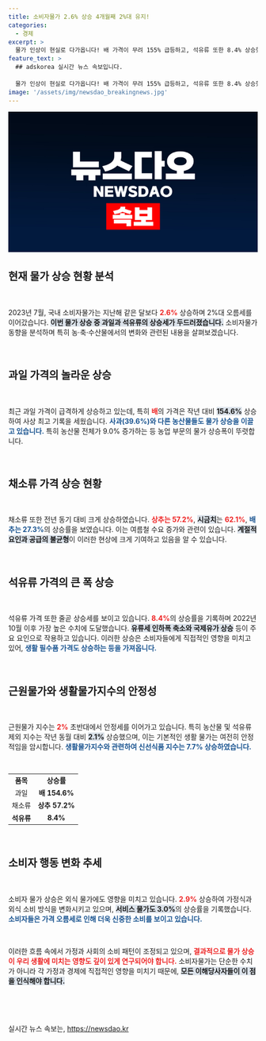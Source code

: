 ```yaml
---
title: 소비자물가 2.6% 상승 4개월째 2%대 유지!
categories:
  - 경제
excerpt: >
  물가 인상이 현실로 다가옵니다! 배 가격이 무려 155% 급등하고, 석유류 또한 8.4% 상승했습니다. 7월 소비자물가가 2.6% 오른 가운데, 음식값과 외식비까지 연이어 오름세를 보이고 있습니다. 지금 당장 확인해보세요!
feature_text: >
  ## adskorea 실시간 뉴스 속보입니다.

  물가 인상이 현실로 다가옵니다! 배 가격이 무려 155% 급등하고, 석유류 또한 8.4% 상승했습니다. 7월 소비자물가가 2.6% 오른 가운데, 음식값과 외식비까지 연이어 오름세를 보이고 있습니다. 지금 당장 확인해보세요!
image: '/assets/img/newsdao_breakingnews.jpg'
---
```


<p><img src="/assets/img/newsdao_breakingnews.jpg" alt="adskorea 속보" /></p>

<h2 data-ke-size="size26">현재 물가 상승 현황 분석</h2>

<p data-ke-size="size16">&nbsp;</p>

<p>2023년 7월, 국내 소비자물가는 지난해 같은 달보다 <b><span style="color: #ee2323;">2.6%</span></b> 상승하며 2%대 오름세를 이어갔습니다. <b><span style="background-color: #21538527;">이번 물가 상승 중 과일과 석유류의 상승세가 두드러졌습니다.</span></b> 소비자물가 동향을 분석하며 특히 농·축·수산물에서의 변화와 관련된 내용을 살펴보겠습니다.</p>

<p data-ke-size="size16">&nbsp;</p>

<h2 data-ke-size="size26">과일 가격의 놀라운 상승</h2>

<p data-ke-size="size16">&nbsp;</p>

<p>최근 과일 가격이 급격하게 상승하고 있는데, 특히 <b><span style="color: #ee2323;">배</span></b>의 가격은 작년 대비 <b><span style="background-color: #21538527;">154.6%</span></b> 상승하여 사상 최고 기록을 세웠습니다. <b><span style="color: #1a5490;">사과(39.6%)와 다른 농산물들도 물가 상승을 이끌고 있습니다.</span></b> 특히 농산물 전체가 9.0% 증가하는 등 농업 부문의 물가 상승폭이 뚜렷합니다.</p>

<p data-ke-size="size16">&nbsp;</p>

<h2 data-ke-size="size26">채소류 가격 상승 현황</h2>

<p data-ke-size="size16">&nbsp;</p>

<p>채소류 또한 전년 동기 대비 크게 상승하였습니다. <b><span style="color: #ee2323;">상추는 57.2%</span></b>, <b><span style="background-color: #21538527;">시금치</span></b>는 <b><span style="color: #ee2323;">62.1%</span></b>, <b><span style="color: #1a5490;">배추는 27.3%</span></b>의 상승률을 보였습니다. 이는 여름철 수요 증가와 관련이 있습니다. <b><span style="background-color: #21538527;">계절적 요인과 공급의 불균형</span></b>이 이러한 현상에 크게 기여하고 있음을 알 수 있습니다.</p>

<p data-ke-size="size16">&nbsp;</p>

<h2 data-ke-size="size26">석유류 가격의 큰 폭 상승</h2>

<p data-ke-size="size16">&nbsp;</p>

<p>석유류 가격 또한 줄곧 상승세를 보이고 있습니다. <b><span style="color: #ee2323;">8.4%</span></b>의 상승률을 기록하며 2022년 10월 이후 가장 높은 수치에 도달했습니다. <b><span style="background-color: #21538527;">유류세 인하폭 축소와 국제유가 상승</span></b> 등이 주요 요인으로 작용하고 있습니다. 이러한 상승은 소비자들에게 직접적인 영향을 미치고 있어, <b><span style="color: #1a5490;">생활 필수품 가격도 상승하는 등을 가져옵니다.</span></b></p>

<p data-ke-size="size16">&nbsp;</p>

<h2 data-ke-size="size26">근원물가와 생활물가지수의 안정성</h2>

<p data-ke-size="size16">&nbsp;</p>

<p>근원물가 지수는 <b><span style="color: #ee2323;">2%</span></b> 초반대에서 안정세를 이어가고 있습니다. 특히 농산물 및 석유류 제외 지수는 작년 동월 대비 <b><span style="background-color: #21538527;">2.1%</span></b> 상승했으며, 이는 기본적인 생활 물가는 여전히 안정적임을 암시합니다. <b><span style="color: #1a5490;">생활물가지수와 관련하여 신선식품 지수는 7.7% 상승하였습니다.</span></b></p>

<p data-ke-size="size16">&nbsp;</p>

<table style="width: 100%; border-collapse: collapse;">
  <tr>
    <td style="text-align: center; height: 17px;"><b>품목</b></td>
    <td style="text-align: center; height: 17px;"><b>상승률</b></td>
  </tr>
  <tr>
    <td style="text-align: center; height: 17px;">과일</td>
    <td style="text-align: center; height: 17px;"><b>배 154.6%</b></td>
  </tr>
  <tr>
    <td style="text-align: center; height: 17px;">채소류</td>
    <td style="text-align: center; height: 17px;"><b>상추 57.2%</b></td>
  </tr>
  <tr>
    <td style="text-align: center; height: 17px;"><b>석유류</b></td>
    <td style="text-align: center; height: 17px;"><b>8.4%</b></td>
  </tr>
</table>

<p data-ke-size="size16">&nbsp;</p>

<h2 data-ke-size="size26">소비자 행동 변화 추세</h2>

<p data-ke-size="size16">&nbsp;</p>

<p>소비자 물가 상승은 외식 물가에도 영향을 미치고 있습니다. <b><span style="color: #ee2323;">2.9%</span></b> 상승하여 가정식과 외식 소비 방식을 변화시키고 있으며, <b><span style="background-color: #21538527;">서비스 물가도 3.0%</span></b>의 상승률을 기록했습니다. <b><span style="color: #1a5490;">소비자들은 가격 오름세로 인해 더욱 신중한 소비를 보이고 있습니다.</span></b></p>

<p data-ke-size="size16">&nbsp;</p>

<p>이러한 흐름 속에서 가정과 사회의 소비 패턴이 조정되고 있으며, <b><span style="color: #ee2323;">결과적으로 물가 상승이 우리 생활에 미치는 영향도 깊이 있게 연구되어야 합니다.</span></b> 소비자물가는 단순한 수치가 아니라 각 가정과 경제에 직접적인 영향을 미치기 때문에, <b><span style="background-color: #21538527;">모든 이해당사자들이 이 점을 인식해야 합니다.</span></b></p>

<p data-ke-size="size16">&nbsp;</p>

<p data-ke-size="size16">&nbsp;</p>
실시간 뉴스 속보는, <a href="https://newsdao.kr" rel="dofollow">https://newsdao.kr</a>


